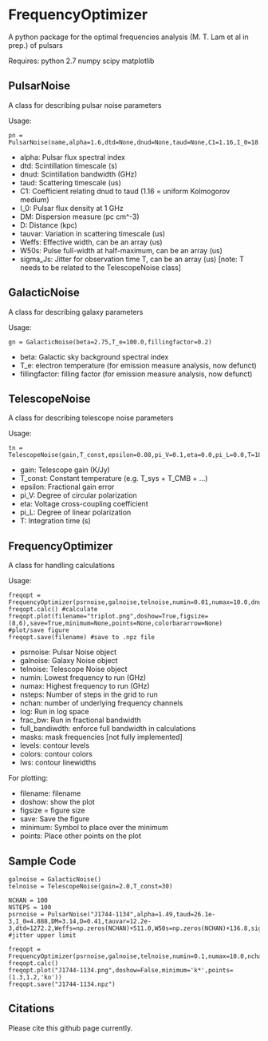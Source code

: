 FrequencyOptimizer
=======

A python package for the optimal frequencies analysis (M. T. Lam et al in prep.) of pulsars

Requires:
python 2.7
numpy
scipy
matplotlib


PulsarNoise
-----------

A class for describing pulsar noise parameters

Usage: 

    pn = PulsarNoise(name,alpha=1.6,dtd=None,dnud=None,taud=None,C1=1.16,I_0=18.0,DM=0.0,D=1.0,tauvar=None,Weffs=None,W50s=None,sigma_Js=None,P=None)

* alpha: Pulsar flux spectral index
* dtd: Scintillation timescale (s)
* dnud: Scintillation bandwidth (GHz)
* taud: Scattering timescale (us)
* C1: Coefficient relating dnud to taud (1.16 = uniform Kolmogorov medium) 
* I_0: Pulsar flux density at 1 GHz
* DM: Dispersion measure (pc cm^-3)
* D: Distance (kpc)
* tauvar: Variation in scattering timescale (us)
* Weffs: Effective width, can be an array (us)
* W50s: Pulse full-width at half-maximum, can be an array (us)
* sigma_Js: Jitter for observation time T, can be an array (us) [note: T needs to be related to the TelescopeNoise class]


GalacticNoise
-------------

A class for describing galaxy parameters

Usage: 

    gn = GalacticNoise(beta=2.75,T_e=100.0,fillingfactor=0.2)

* beta: Galactic sky background spectral index
* T_e: electron temperature (for emission measure analysis, now defunct)
* fillingfactor: filling factor (for emission measure analysis, now defunct)

TelescopeNoise
--------------

A class for describing telescope noise parameters

Usage: 
       
    tn = TelescopeNoise(gain,T_const,epsilon=0.08,pi_V=0.1,eta=0.0,pi_L=0.0,T=1800.0)

* gain: Telescope gain (K/Jy)
* T_const: Constant temperature (e.g. T_sys + T_CMB + ...)
* epsilon: Fractional gain error
* pi_V: Degree of circular polarization
* eta: Voltage cross-coupling coefficient
* pi_L: Degree of linear polarization
* T: Integration time (s)


FrequencyOptimizer
------------------

A class for handling calculations

Usage: 

    freqopt = FrequencyOptimizer(psrnoise,galnoise,telnoise,numin=0.01,numax=10.0,dnu=0.05,nchan=100,log=False,nsteps=8,frac_bw=False,verbose=True,full_bandwidth=False,masks=None,levels=LEVELS,colors=COLORS,lws=LWS)
    freqopt.calc() #calculate
    freqopt.plot(filename="triplot.png",doshow=True,figsize=(8,6),save=True,minimum=None,points=None,colorbararrow=None) #plot/save figure
    freqopt.save(filename) #save to .npz file

* psrnoise: Pulsar Noise object
* galnoise: Galaxy Noise object
* telnoise: Telescope Noise object
* numin: Lowest frequency to run (GHz)
* numax: Highest frequency to run (GHz)
* nsteps: Number of steps in the grid to run
* nchan: number of underlying frequency channels
* log: Run in log space
* frac_bw: Run in fractional bandwidth
* full_bandiwdth: enforce full bandwidth in calculations
* masks: mask frequencies [not fully implemented]
* levels: contour levels
* colors: contour colors
* lws: contour linewidths

For plotting:

* filename: filename
* doshow: show the plot
* figsize = figure size
* save: Save the figure
* minimum: Symbol to place over the minimum
* points: Place other points on the plot



Sample Code
-----------

    galnoise = GalacticNoise()
    telnoise = TelescopeNoise(gain=2.0,T_const=30)

    NCHAN = 100
    NSTEPS = 100
    psrnoise = PulsarNoise("J1744-1134",alpha=1.49,taud=26.1e-3,I_0=4.888,DM=3.14,D=0.41,tauvar=12.2e-3,dtd=1272.2,Weffs=np.zeros(NCHAN)+511.0,W50s=np.zeros(NCHAN)+136.8,sigma_Js=np.zeros(NCHAN)+0.066,P=4.074545941439190)  #jitter upper limit

    freqopt = FrequencyOptimizer(psrnoise,galnoise,telnoise,numin=0.1,numax=10.0,nchan=NCHAN,log=True,nsteps=NSTEPS)
    freqopt.calc()
    freqopt.plot("J1744-1134.png",doshow=False,minimum='k*',points=(1.3,1.2,'ko'))
    freqopt.save("J1744-1134.npz")





Citations
---------

Please cite this github page currently.